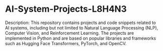 # AI-System-Projects-L8H4N3

Description:
This repository contains projects and code snippets related to AI systems, including but not limited to Natural Language Processing (NLP), Computer Vision, and Reinforcement Learning. The projects are implemented in Python and are based on popular libraries and frameworks such as Hugging Face Transformers, PyTorch, and OpenCV.
